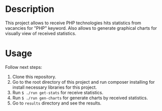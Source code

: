 # Description

This project allows to receive PHP technologies hits statistics from vacancies for "PHP" keyword. Also allows to generate graphical charts for visually view of received statistics.

# Usage

Follow next steps:

1. Clone this repository.
1. Go to the root directory of this project and run composer installing for install necessary libraries for this project.
1. Run `$ ./run get-stats` for receive statistics.
1. Run `$ ./run gen-charts` for generate charts by received statistics.
1. Go to `results` directory and see the results.